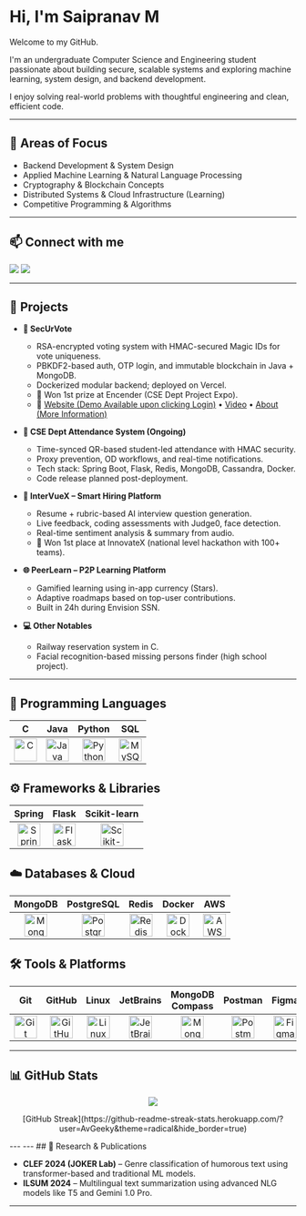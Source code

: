 # Hi, I'm Saipranav M

Welcome to my GitHub.

I'm an undergraduate Computer Science and Engineering student passionate about building secure, scalable systems and exploring machine learning, system design, and backend development.

I enjoy solving real-world problems with thoughtful engineering and clean, efficient code.

---

## 🔬 Areas of Focus

- Backend Development & System Design  
- Applied Machine Learning & Natural Language Processing  
- Cryptography & Blockchain Concepts  
- Distributed Systems & Cloud Infrastructure (Learning)
- Competitive Programming & Algorithms  

---

## 📫 Connect with me

<a href="https://www.linkedin.com/in/saipranav-m/"><img src="https://img.shields.io/badge/LinkedIn-blue?logo=linkedin&logoColor=white" /></a>
<a href="mailto:sai.saip2005@gmail.com"><img src="https://img.shields.io/badge/Gmail-red?logo=gmail&logoColor=white" /></a>

---
## 🚀 Projects

- **🔐 SecUrVote**  
  - RSA-encrypted voting system with HMAC-secured Magic IDs for vote uniqueness.  
  - PBKDF2-based auth, OTP login, and immutable blockchain in Java + MongoDB.  
  - Dockerized modular backend; deployed on Vercel.  
  - 🥇 Won 1st prize at Encender (CSE Dept Project Expo).  
  - 🔗 [Website (Demo Available upon clicking Login)](https://securvote.vercel.app) • [Video](https://youtu.be/4nAzh8N8cbA) • [About (More Information)](https://securvote.vercel.app/about)

- **📱 CSE Dept Attendance System (Ongoing)**  
  - Time-synced QR-based student-led attendance with HMAC security.  
  - Proxy prevention, OD workflows, and real-time notifications.  
  - Tech stack: Spring Boot, Flask, Redis, MongoDB, Cassandra, Docker.  
  - Code release planned post-deployment.

- **🧠 InterVueX – Smart Hiring Platform**  
  - Resume + rubric-based AI interview question generation.  
  - Live feedback, coding assessments with Judge0, face detection.  
  - Real-time sentiment analysis & summary from audio.  
  - 🥇 Won 1st place at InnovateX (national level hackathon with 100+ teams).

- **🌐 PeerLearn – P2P Learning Platform**  
  - Gamified learning using in-app currency (Stars).  
  - Adaptive roadmaps based on top-user contributions.  
  - Built in 24h during Envision SSN.

- **💻 Other Notables**  
  - Railway reservation system in C.  
  - Facial recognition-based missing persons finder (high school project).  
---
## 🧠 Programming Languages

| C | Java | Python | SQL |
|:--:|:----:|:-----:|:----:|
| <img src="https://cdn.jsdelivr.net/gh/devicons/devicon/icons/c/c-original.svg" alt="C" height="40"/> | <img src="https://cdn.jsdelivr.net/gh/devicons/devicon/icons/java/java-original.svg" alt="Java" height="40"/> | <img src="https://cdn.jsdelivr.net/gh/devicons/devicon/icons/python/python-original.svg" alt="Python" height="40"/> | <img src="https://cdn.jsdelivr.net/gh/devicons/devicon/icons/mysql/mysql-original.svg" alt="MySQL" height="40"/> |

## ⚙️ Frameworks & Libraries

| Spring | Flask | Scikit-learn |
|:------:|:-----:|:------------:|
| <img src="https://cdn.jsdelivr.net/gh/devicons/devicon/icons/spring/spring-original.svg" alt="Spring" height="40"/> | <img src="https://cdn.jsdelivr.net/gh/devicons/devicon/icons/flask/flask-original.svg" alt="Flask" height="40"/> | <img src="https://upload.wikimedia.org/wikipedia/commons/0/05/Scikit_learn_logo_small.svg" alt="Scikit-learn" height="40"/> |

## ☁️ Databases & Cloud

| MongoDB | PostgreSQL | Redis | Docker | AWS |
|:-------:|:----------:|:-----:|:------:|:---:|
| <img src="https://cdn.jsdelivr.net/gh/devicons/devicon/icons/mongodb/mongodb-original.svg" alt="MongoDB" height="40"/> | <img src="https://cdn.jsdelivr.net/gh/devicons/devicon/icons/postgresql/postgresql-original.svg" alt="PostgreSQL" height="40"/> | <img src="https://cdn.jsdelivr.net/gh/devicons/devicon/icons/redis/redis-original.svg" alt="Redis" height="40"/> | <img src="https://cdn.jsdelivr.net/gh/devicons/devicon/icons/docker/docker-original.svg" alt="Docker" height="40"/> | <img src="https://upload.wikimedia.org/wikipedia/commons/9/93/Amazon_Web_Services_Logo.svg" alt="AWS" height="40"/> |

## 🛠️ Tools & Platforms

| Git | GitHub | Linux | JetBrains | MongoDB Compass | Postman | Figma | Canva |
|:---:|:------:|:-----:|:---------:|:----------------:|:-------:|:-----:|:-----:|
| <img src="https://cdn.jsdelivr.net/gh/devicons/devicon/icons/git/git-original.svg" alt="Git" height="40"/> | <img src="https://upload.wikimedia.org/wikipedia/commons/9/91/Octicons-mark-github.svg" alt="GitHub" height="40"/> | <img src="https://cdn.jsdelivr.net/gh/devicons/devicon/icons/linux/linux-original.svg" alt="Linux" height="40"/> | <img src="https://upload.wikimedia.org/wikipedia/commons/2/2d/JetBrains_company_logo.svg" alt="JetBrains" height="40"/> | <img src="https://upload.wikimedia.org/wikipedia/commons/9/93/MongoDB_Logo.svg" alt="MongoDB Compass" height="40"/> | <img src="https://cdn.worldvectorlogo.com/logos/postman.svg" alt="Postman" height="40"/> | <img src="https://cdn.jsdelivr.net/gh/devicons/devicon/icons/figma/figma-original.svg" alt="Figma" height="40"/> | <img src="https://upload.wikimedia.org/wikipedia/en/b/bb/Canva_Logo.svg" alt="Canva" height="40"/> |

---

## 📊 GitHub Stats

<p align="center">
  <img src="https://github-readme-stats.vercel.app/api/top-langs/?username=AvGeeky&layout=compact&theme=github_dark&langs_count=6&hide=javascript,CMake,CSS,HTML" />
</p>

<p align="center">
 [GitHub Streak](https://github-readme-streak-stats.herokuapp.com/?user=AvGeeky&theme=radical&hide_border=true)
</p>
---
---
## 🧠 Research & Publications

- **CLEF 2024 (JOKER Lab)** – Genre classification of humorous text using transformer-based and traditional ML models.  
- **ILSUM 2024** – Multilingual text summarization using advanced NLG models like T5 and Gemini 1.0 Pro.

---

